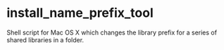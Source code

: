install_name_prefix_tool
========================

Shell script for Mac OS X which changes the library prefix for a series of shared libraries in a folder.
